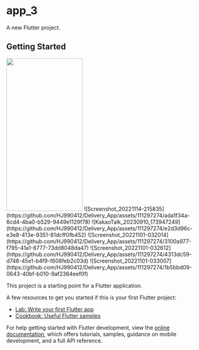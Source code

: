 # app_3

A new Flutter project.

## Getting Started
<img src="Screenshot_20221114-215835.jpg" width="200" height="400"/>
![Screenshot_20221114-215835](https://github.com/HJ990412/Delivery_App/assets/111297274/ada1f34a-6cd4-4ba0-b529-9449e1129f78)
![KakaoTalk_20230910_173947249](https://github.com/HJ990412/Delivery_App/assets/111297274/e2d3d96c-e3e8-413e-9351-81dcff0fb452)
![Screenshot_20221101-032014](https://github.com/HJ990412/Delivery_App/assets/111297274/3100a977-f795-41a1-8777-73dd8048da47)
![Screenshot_20221101-032612](https://github.com/HJ990412/Delivery_App/assets/111297274/4313dc59-d748-45e1-b4f9-f608feb2c03d)
![Screenshot_20221101-033007](https://github.com/HJ990412/Delivery_App/assets/111297274/1b5bbd09-0643-40bf-b010-9af2384eef0f)

This project is a starting point for a Flutter application.

A few resources to get you started if this is your first Flutter project:

- [Lab: Write your first Flutter app](https://docs.flutter.dev/get-started/codelab)
- [Cookbook: Useful Flutter samples](https://docs.flutter.dev/cookbook)

For help getting started with Flutter development, view the
[online documentation](https://docs.flutter.dev/), which offers tutorials,
samples, guidance on mobile development, and a full API reference.
